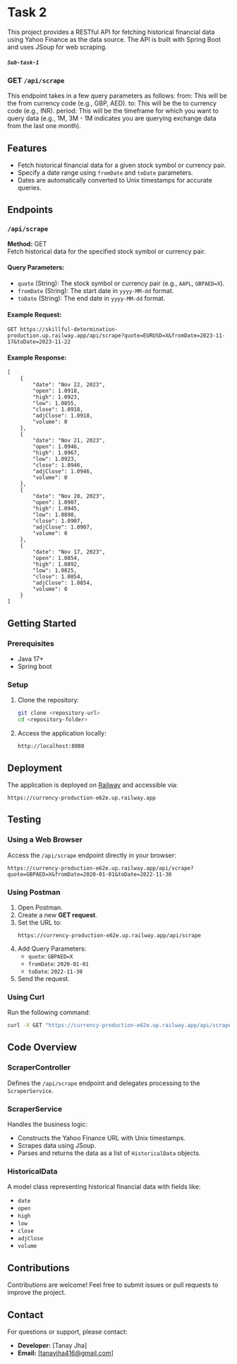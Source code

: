 # Task 2
This project provides a RESTful API for fetching historical financial data using Yahoo Finance as the data source. The API is built with Spring Boot and uses JSoup for web scraping.
##### `Sub-task-1`
### GET `/api/scrape`
This endpoint takes in a few query parameters as follows:
from: This will be the from currency code (e.g., GBP, AED).
to: This will be the to currency code (e.g., INR).
period: This will be the timeframe for which you want to query data (e.g., 1M, 3M - 1M indicates you are querying exchange data from the last one month).

## Features
- Fetch historical financial data for a given stock symbol or currency pair.
- Specify a date range using `fromDate` and `toDate` parameters.
- Dates are automatically converted to Unix timestamps for accurate queries.

## Endpoints

### `/api/scrape`
**Method:** GET  
Fetch historical data for the specified stock symbol or currency pair.

#### Query Parameters:
- `quote` (String): The stock symbol or currency pair (e.g., `AAPL`, `GBPAED=X`).
- `fromDate` (String): The start date in `yyyy-MM-dd` format.
- `toDate` (String): The end date in `yyyy-MM-dd` format.

#### Example Request:
```http
GET https://skillful-determination-production.up.railway.app/api/scrape?quote=EURUSD=X&fromDate=2023-11-17&toDate=2023-11-22
```

#### Example Response:
```
[
    {
        "date": "Nov 22, 2023",
        "open": 1.0918,
        "high": 1.0923,
        "low": 1.0855,
        "close": 1.0918,
        "adjClose": 1.0918,
        "volume": 0
    },
    {
        "date": "Nov 21, 2023",
        "open": 1.0946,
        "high": 1.0967,
        "low": 1.0923,
        "close": 1.0946,
        "adjClose": 1.0946,
        "volume": 0
    },
    {
        "date": "Nov 20, 2023",
        "open": 1.0907,
        "high": 1.0945,
        "low": 1.0898,
        "close": 1.0907,
        "adjClose": 1.0907,
        "volume": 0
    },
    {
        "date": "Nov 17, 2023",
        "open": 1.0854,
        "high": 1.0892,
        "low": 1.0825,
        "close": 1.0854,
        "adjClose": 1.0854,
        "volume": 0
    }
]
```

## Getting Started

### Prerequisites
- Java 17+
- Spring boot

### Setup
1. Clone the repository:
   ```bash
   git clone <repository-url>
   cd <repository-folder>
   ```



4. Access the application locally:
   ```
   http://localhost:8080
   ```

## Deployment
The application is deployed on [Railway](https://railway.app) and accessible via:
```plaintext
https://currency-production-e62e.up.railway.app
```

## Testing

### Using a Web Browser
Access the `/api/scrape` endpoint directly in your browser:
```plaintext
https://currency-production-e62e.up.railway.app/api/scrape?quote=GBPAED=X&fromDate=2020-01-01&toDate=2022-11-30
```

### Using Postman
1. Open Postman.
2. Create a new **GET request**.
3. Set the URL to:
   ```
   https://currency-production-e62e.up.railway.app/api/scrape
   ```
4. Add Query Parameters:
   - `quote`: `GBPAED=X`
   - `fromDate`: `2020-01-01`
   - `toDate`: `2022-11-30`
5. Send the request.

### Using Curl
Run the following command:
```bash
curl -X GET "https://currency-production-e62e.up.railway.app/api/scrape?quote=GBPAED=X&fromDate=2020-01-01&toDate=2022-11-30"
```

## Code Overview

### ScraperController
Defines the `/api/scrape` endpoint and delegates processing to the `ScraperService`.

### ScraperService
Handles the business logic:
- Constructs the Yahoo Finance URL with Unix timestamps.
- Scrapes data using JSoup.
- Parses and returns the data as a list of `HistoricalData` objects.

### HistoricalData
A model class representing historical financial data with fields like:
- `date`
- `open`
- `high`
- `low`
- `close`
- `adjClose`
- `volume`


## Contributions
Contributions are welcome! Feel free to submit issues or pull requests to improve the project.

## Contact
For questions or support, please contact:
- **Developer:** [Tanay Jha]
- **Email:** [tanayjha416@gmail.com]


